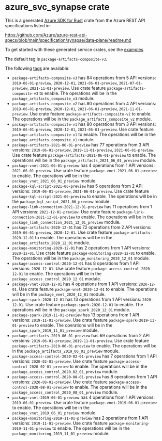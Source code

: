 # azure_svc_synapse crate

This is a generated [Azure SDK for Rust](https://github.com/Azure/azure-sdk-for-rust) crate from the Azure REST API specifications listed in:

https://github.com/Azure/azure-rest-api-specs/blob/main/specification/synapse/data-plane/readme.md

To get started with these generated service crates, see the [examples](https://github.com/Azure/azure-sdk-for-rust/blob/main/services/README.md#examples).

The default tag is `package-artifacts-composite-v3`.

The following [tags](https://github.com/Azure/azure-sdk-for-rust/blob/main/services/tags.md) are available:

- `package-artifacts-composite-v3` has 84 operations from 5 API versions: `2019-06-01-preview`, `2020-12-01`, `2021-06-01-preview`, `2021-07-01-preview`, `2021-11-01-preview`. Use crate feature `package-artifacts-composite-v3` to enable. The operations will be in the `package_artifacts_composite_v3` module.
- `package-artifacts-composite-v2` has 80 operations from 4 API versions: `2019-06-01-preview`, `2020-12-01`, `2021-06-01-preview`, `2021-11-01-preview`. Use crate feature `package-artifacts-composite-v2` to enable. The operations will be in the `package_artifacts_composite_v2` module.
- `package-artifacts-composite-v1` has 80 operations from 3 API versions: `2019-06-01-preview`, `2020-12-01`, `2021-06-01-preview`. Use crate feature `package-artifacts-composite-v1` to enable. The operations will be in the `package_artifacts_composite_v1` module.
- `package-artifacts-2021-06-01-preview` has 77 operations from 3 API versions: `2019-06-01-preview`, `2019-11-01-preview`, `2021-06-01-preview`. Use crate feature `package-artifacts-2021-06-01-preview` to enable. The operations will be in the `package_artifacts_2021_06_01_preview` module.
- `package-vnet-2021-06-01-preview` has 4 operations from 1 API versions: `2021-06-01-preview`. Use crate feature `package-vnet-2021-06-01-preview` to enable. The operations will be in the `package_vnet_2021_06_01_preview` module.
- `package-kql-script-2021-06-preview` has 5 operations from 2 API versions: `2019-06-01-preview`, `2021-06-01-preview`. Use crate feature `package-kql-script-2021-06-preview` to enable. The operations will be in the `package_kql_script_2021_06_preview` module.
- `package-link-connection-2021-12-01-preview` has 11 operations from 1 API versions: `2021-12-01-preview`. Use crate feature `package-link-connection-2021-12-01-preview` to enable. The operations will be in the `package_link_connection_2021_12_01_preview` module.
- `package-artifacts-2020-12-01` has 72 operations from 2 API versions: `2019-06-01-preview`, `2020-12-01`. Use crate feature `package-artifacts-2020-12-01` to enable. The operations will be in the `package_artifacts_2020_12_01` module.
- `package-monitoring-2020-12-01` has 2 operations from 1 API versions: `2020-12-01`. Use crate feature `package-monitoring-2020-12-01` to enable. The operations will be in the `package_monitoring_2020_12_01` module.
- `package-access-control-2020-12-01` has 8 operations from 1 API versions: `2020-12-01`. Use crate feature `package-access-control-2020-12-01` to enable. The operations will be in the `package_access_control_2020_12_01` module.
- `package-vnet-2020-12-01` has 4 operations from 1 API versions: `2020-12-01`. Use crate feature `package-vnet-2020-12-01` to enable. The operations will be in the `package_vnet_2020_12_01` module.
- `package-spark-2020-12-01` has 13 operations from 1 API versions: `2020-12-01`. Use crate feature `package-spark-2020-12-01` to enable. The operations will be in the `package_spark_2020_12_01` module.
- `package-spark-2019-11-01-preview` has 13 operations from 1 API versions: `2019-11-01-preview`. Use crate feature `package-spark-2019-11-01-preview` to enable. The operations will be in the `package_spark_2019_11_01_preview` module.
- `package-artifacts-2019-06-01-preview` has 69 operations from 2 API versions: `2019-06-01-preview`, `2019-11-01-preview`. Use crate feature `package-artifacts-2019-06-01-preview` to enable. The operations will be in the `package_artifacts_2019_06_01_preview` module.
- `package-access-control-2020-02-01-preview` has 7 operations from 1 API versions: `2020-02-01-preview`. Use crate feature `package-access-control-2020-02-01-preview` to enable. The operations will be in the `package_access_control_2020_02_01_preview` module.
- `package-access-control-2020-08-01-preview` has 8 operations from 1 API versions: `2020-08-01-preview`. Use crate feature `package-access-control-2020-08-01-preview` to enable. The operations will be in the `package_access_control_2020_08_01_preview` module.
- `package-vnet-2019-06-01-preview` has 4 operations from 1 API versions: `2019-06-01-preview`. Use crate feature `package-vnet-2019-06-01-preview` to enable. The operations will be in the `package_vnet_2019_06_01_preview` module.
- `package-monitoring-2019-11-01-preview` has 2 operations from 1 API versions: `2019-11-01-preview`. Use crate feature `package-monitoring-2019-11-01-preview` to enable. The operations will be in the `package_monitoring_2019_11_01_preview` module.